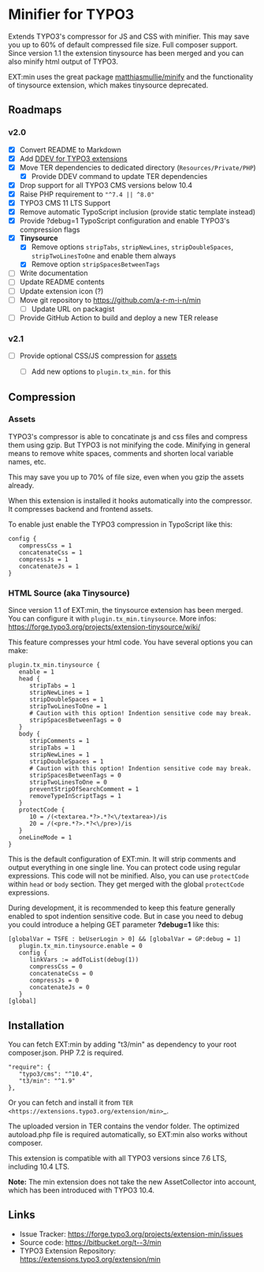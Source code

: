 # Minifier for TYPO3

Extends TYPO3's compressor for JS and CSS with minifier. This may save you up to 60% of default compressed file size.
Full composer support. Since version 1.1 the extension tinysource has been merged and you can also minify html output
of TYPO3.

EXT:min uses the great package [matthiasmullie/minify](https://packagist.org/packages/matthiasmullie/minify) and
the functionality of tinysource extension, which makes tinysource deprecated.


## Roadmaps

### v2.0

- [X] Convert README to Markdown
- [X] Add [DDEV for TYPO3 extensions](https://github.com/a-r-m-i-n/ddev-for-typo3-extensions)
- [X] Move TER dependencies to dedicated directory (`Resources/Private/PHP`)
  - [X] Provide DDEV command to update TER dependencies
- [X] Drop support for all TYPO3 CMS versions below 10.4
- [X] Raise PHP requirement to `"^7.4 || ^8.0"`
- [X] TYPO3 CMS 11 LTS Support
- [X] Remove automatic TypoScript inclusion (provide static template instead)
- [X] Provide ?debug=1 TypoScript configuration and enable TYPO3's compression flags
- [X] **Tinysource**
  - [X] Remove options `stripTabs`, `stripNewLines`, `stripDoubleSpaces`, `stripTwoLinesToOne` and enable them always
  - [X] Remove option `stripSpacesBetweenTags`
- [ ] Write documentation
- [ ] Update README contents
- [ ] Update extension icon (?)
- [ ] Move git repository to https://github.com/a-r-m-i-n/min
  - [ ] Update URL on packagist
- [ ] Provide GitHub Action to build and deploy a new TER release

### v2.1

- [ ] Provide optional CSS/JS compression for [assets](https://docs.typo3.org/other/typo3/view-helper-reference/master/en-us/typo3/fluid/latest/Asset/Index.html)
  - [ ] Add new options to `plugin.tx_min.` for this



## Compression

### Assets

TYPO3's compressor is able to concatinate js and css files and compress them using gzip. But TYPO3 is not minifying
the code. Minifying in general means to remove white spaces, comments and shorten local variable names, etc.

This may save you up to 70% of file size, even when you gzip the assets already.

When this extension is installed it hooks automatically into the compressor. It compresses backend and frontend assets.

To enable just enable the TYPO3 compression in TypoScript like this:

```
config {
   compressCss = 1
   concatenateCss = 1
   compressJs = 1
   concatenateJs = 1
}
```

### HTML Source (aka Tinysource)

Since version 1.1 of EXT:min, the tinysource extension has been merged. You can configure it
with `plugin.tx_min.tinysource`. More infos: https://forge.typo3.org/projects/extension-tinysource/wiki/

This feature compresses your html code. You have several options you can make:

```
plugin.tx_min.tinysource {
   enable = 1
   head {
      stripTabs = 1
      stripNewLines = 1
      stripDoubleSpaces = 1
      stripTwoLinesToOne = 1
      # Caution with this option! Indention sensitive code may break.
      stripSpacesBetweenTags = 0
   }
   body {
      stripComments = 1
      stripTabs = 1
      stripNewLines = 1
      stripDoubleSpaces = 1
      # Caution with this option! Indention sensitive code may break.
      stripSpacesBetweenTags = 0
      stripTwoLinesToOne = 0
      preventStripOfSearchComment = 1
      removeTypeInScriptTags = 1
   }
   protectCode {
      10 = /(<textarea.*?>.*?<\/textarea>)/is
      20 = /(<pre.*?>.*?<\/pre>)/is
   }
   oneLineMode = 1
}
```

This is the default configuration of EXT:min. It will strip comments and output everything in one single line.
You can protect code using regular expressions. This code will not be minified. Also, you can use `protectCode` within
`head` or `body` section. They get merged with the global `protectCode` expressions.

During development, it is recommended to keep this feature generally enabled to spot indention sensitive code.
But in case you need to debug you could introduce a helping GET parameter **?debug=1** like this:

```
[globalVar = TSFE : beUserLogin > 0] && [globalVar = GP:debug = 1]
   plugin.tx_min.tinysource.enable = 0
   config {
      linkVars := addToList(debug(1))
      compressCss = 0
      concatenateCss = 0
      compressJs = 0
      concatenateJs = 0
   }
[global]
```

## Installation

You can fetch EXT:min by adding "t3/min" as dependency to your root composer.json. PHP 7.2 is required.

```
"require": {
   "typo3/cms": "^10.4",
   "t3/min": "^1.9"
},
```

Or you can fetch and install it from `TER <https://extensions.typo3.org/extension/min>`_.

The uploaded version in TER contains the vendor folder. The optimized autoload.php file is required automatically,
so EXT:min also works without composer.

This extension is compatible with all TYPO3 versions since 7.6 LTS, including 10.4 LTS.


**Note:** The min extension does not take the new AssetCollector into account, which has been introduced with TYPO3 10.4.


## Links

* Issue Tracker: https://forge.typo3.org/projects/extension-min/issues
* Source code: https://bitbucket.org/t--3/min
* TYPO3 Extension Repository: https://extensions.typo3.org/extension/min
